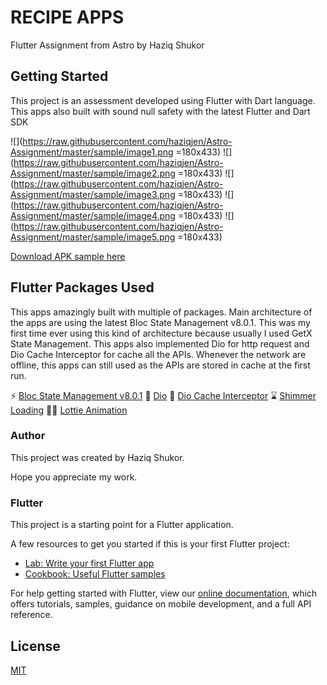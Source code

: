 
# RECIPE APPS

Flutter Assignment from Astro by Haziq Shukor

## Getting Started

This project is an assessment developed using Flutter with Dart language. This apps also built with sound null safety with the latest Flutter and Dart SDK

![](https://raw.githubusercontent.com/haziqjen/Astro-Assignment/master/sample/image1.png =180x433) ![](https://raw.githubusercontent.com/haziqjen/Astro-Assignment/master/sample/image2.png =180x433) ![](https://raw.githubusercontent.com/haziqjen/Astro-Assignment/master/sample/image3.png =180x433) ![](https://raw.githubusercontent.com/haziqjen/Astro-Assignment/master/sample/image4.png =180x433) ![](https://raw.githubusercontent.com/haziqjen/Astro-Assignment/master/sample/image5.png =180x433)

[Download APK sample here](sample/)

## Flutter Packages Used

This apps amazingly built with multiple of packages. Main architecture of the apps are using the latest Bloc State Management v8.0.1. This was my first time ever using this kind of architecture because usually I used GetX State Management. This apps also implemented Dio for http request and Dio Cache Interceptor for cache all the APIs. Whenever the network are offline, this apps can still used as the APIs are stored in cache at the first run.

⚡ [Bloc State Management v8.0.1](https://pub.dev/packages/flutter_bloc)
🔌 [Dio](https://pub.dev/packages/dio)
💾 [Dio Cache Interceptor](https://pub.dev/packages/dio_cache_interceptor)
⌛ [Shimmer Loading](https://pub.dev/packages/shimmer)
🏃‍♂️ [Lottie Animation](https://pub.dev/packages/lottie)

### Author

This project was created by Haziq Shukor.

Hope you appreciate my work.

### Flutter
This project is a starting point for a Flutter application.

A few resources to get you started if this is your first Flutter project:

- [Lab: Write your first Flutter app](https://flutter.dev/docs/get-started/codelab)
- [Cookbook: Useful Flutter samples](https://flutter.dev/docs/cookbook)

For help getting started with Flutter, view our
[online documentation](https://flutter.dev/docs), which offers tutorials,
samples, guidance on mobile development, and a full API reference.


## License
[MIT](https://choosealicense.com/licenses/mit/)